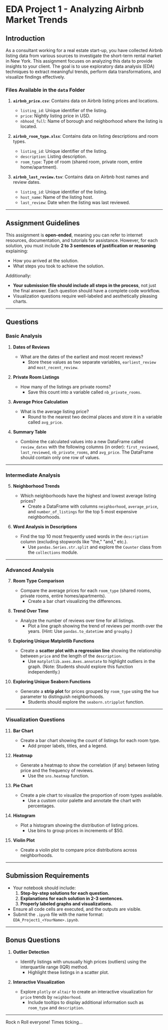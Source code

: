# **EDA Project 1 - Analyzing Airbnb Market Trends**

## **Introduction**

As a consultant working for a real estate start-up, you have collected Airbnb listing data from various sources to investigate the short-term rental market in New York. This assignment focuses on analyzing this data to provide insights to your client. The goal is to use exploratory data analysis (EDA) techniques to extract meaningful trends, perform data transformations, and visualize findings effectively.

### **Files Available in the `data` Folder**
1. **`airbnb_price.csv`**: Contains data on Airbnb listing prices and locations.
   - `listing_id`: Unique identifier of the listing.
   - `price`: Nightly listing price in USD.
   - `nbhood_full`: Name of borough and neighborhood where the listing is located.

2. **`airbnb_room_type.xlsx`**: Contains data on listing descriptions and room types.
   - `listing_id`: Unique identifier of the listing.
   - `description`: Listing description.
   - `room_type`: Type of room (shared room, private room, entire home/apartment).

3. **`airbnb_last_review.tsv`**: Contains data on Airbnb host names and review dates.
   - `listing_id`: Unique identifier of the listing.
   - `host_name`: Name of the listing host.
   - `last_review`: Date when the listing was last reviewed.

---

## **Assignment Guidelines**

This assignment is **open-ended**, meaning you can refer to internet resources, documentation, and tutorials for assistance. However, for each solution, you must include **2 to 3 sentences of justification or reasoning** explaining:
- How you arrived at the solution.
- What steps you took to achieve the solution.

Additionally:
- **Your submission file should include all steps in the process**, not just the final answer. Each question should have a complete code workflow.
- Visualization questions require well-labeled and aesthetically pleasing charts.

---

## **Questions**

### **Basic Analysis**
1. **Dates of Reviews**  
   - What are the dates of the earliest and most recent reviews?  
     - Store these values as two separate variables, `earliest_review` and `most_recent_review`.

2. **Private Room Listings**  
   - How many of the listings are private rooms?  
     - Save this count into a variable called `nb_private_rooms`.

3. **Average Price Calculation**  
   - What is the average listing price?  
     - Round to the nearest two decimal places and store it in a variable called `avg_price`.

4. **Summary Table**  
   - Combine the calculated values into a new DataFrame called `review_dates` with the following columns (in order): `first_reviewed`, `last_reviewed`, `nb_private_rooms`, and `avg_price`. The DataFrame should contain only one row of values.

---

### **Intermediate Analysis**
5. **Neighborhood Trends**  
   - Which neighborhoods have the highest and lowest average listing prices?  
     - Create a DataFrame with columns `neighborhood`, `average_price`, and `number_of_listings` for the top 5 most expensive neighborhoods.

6. **Word Analysis in Descriptions**  
   - Find the top 10 most frequently used words in the `description` column (excluding stopwords like "the," "and," etc.).  
     - Use `pandas.Series.str.split` and explore the `Counter` class from the `collections` module.

---

### **Advanced Analysis**
7. **Room Type Comparison**  
   - Compare the average prices for each `room_type` (shared rooms, private rooms, entire homes/apartments).  
     - Create a bar chart visualizing the differences.

8. **Trend Over Time**  
   - Analyze the number of reviews over time for all listings.  
     - Plot a line graph showing the trend of reviews per month over the years. (Hint: Use `pandas.to_datetime` and `groupby`.)

9. **Exploring Unique Matplotlib Functions**  
   - Create a **scatter plot with a regression line** showing the relationship between `price` and the length of the `description`.  
     - Use `matplotlib.axes.Axes.annotate` to highlight outliers in the graph. (Note: Students should explore this function independently.)

10. **Exploring Unique Seaborn Functions**  
    - Generate a **strip plot** for prices grouped by `room_type` using the `hue` parameter to distinguish neighborhoods.  
      - Students should explore the `seaborn.stripplot` function.

---

### **Visualization Questions**
11. **Bar Chart**  
    - Create a bar chart showing the count of listings for each room type.  
      - Add proper labels, titles, and a legend.

12. **Heatmap**  
    - Generate a heatmap to show the correlation (if any) between listing price and the frequency of reviews.  
      - Use the `sns.heatmap` function.

13. **Pie Chart**  
    - Create a pie chart to visualize the proportion of room types available.  
      - Use a custom color palette and annotate the chart with percentages.

14. **Histogram**  
    - Plot a histogram showing the distribution of listing prices.  
      - Use bins to group prices in increments of $50.

15. **Violin Plot**  
    - Create a violin plot to compare price distributions across neighborhoods.

---

## **Submission Requirements**
- Your notebook should include:
  1. **Step-by-step solutions for each question.**
  2. **Explanations for each solution in 2-3 sentences.**
  3. **Properly labeled graphs and visualizations.**
- Ensure all code cells are executed, and the outputs are visible.
- Submit the `.ipynb` file with the name format: `EDA_Project1_<YourName>.ipynb`.

---

## **Bonus Questions**
1. **Outlier Detection**  
   - Identify listings with unusually high prices (outliers) using the interquartile range (IQR) method.  
     - Highlight these listings in a scatter plot.

2. **Interactive Visualization**  
   - Explore `plotly` or `altair` to create an interactive visualization for `price` trends by `neighborhood`.  
     - Include tooltips to display additional information such as `room_type` and `description`.

---

Rock n Roll everyone! Times ticking...